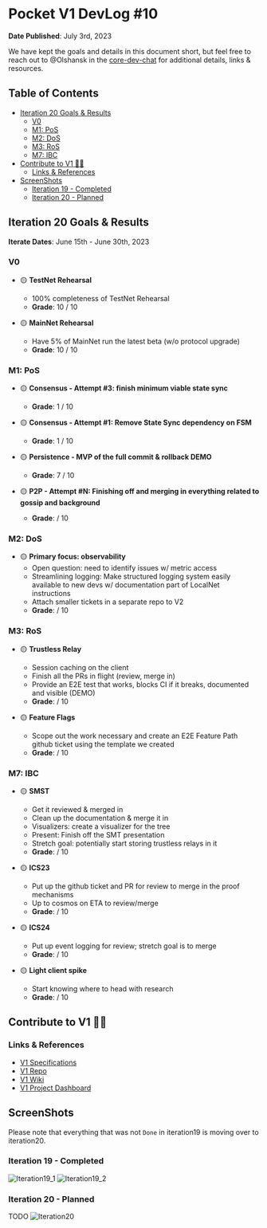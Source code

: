 # Pocket V1 DevLog #10 <!-- omit in toc -->

**Date Published**: July 3rd, 2023

We have kept the goals and details in this document short, but feel free to reach out to @Olshansk in the [core-dev-chat](https://discord.com/channels/553741558869131266/986789914379186226) for additional details, links & resources.

## Table of Contents <!-- omit in toc -->

- [Iteration 20 Goals \& Results](#iteration-20-goals--results)
  - [V0](#v0)
  - [M1: PoS](#m1-pos)
  - [M2: DoS](#m2-dos)
  - [M3: RoS](#m3-ros)
  - [M7: IBC](#m7-ibc)
- [Contribute to V1 🧑‍💻](#contribute-to-v1-)
  - [Links \& References](#links--references)
- [ScreenShots](#screenshots)
  - [Iteration 19 - Completed](#iteration-19---completed)
  - [Iteration 20 - Planned](#iteration-20---planned)

## Iteration 20 Goals & Results

**Iterate Dates**: June 15th - June 30th, 2023

### V0

- 🟡 **TestNet Rehearsal**

  - 100% completeness of TestNet Rehearsal
  - **Grade**: 10 / 10

- 🟡 **MainNet Rehearsal**
  - Have 5% of MainNet run the latest beta (w/o protocol upgrade)
  - **Grade**: 10 / 10

### M1: PoS

- 🟡 **Consensus - Attempt #3: finish minimum viable state sync**

  - **Grade**: 1 / 10

- 🟡 **Consensus - Attempt #1: Remove State Sync dependency on FSM**

  - **Grade**: 1 / 10

- 🟡 **Persistence - MVP of the full commit & rollback DEMO**

  - **Grade**: 7 / 10

- 🟡 **P2P - Attempt #N: Finishing off and merging in everything related to gossip and background**
  - **Grade**: / 10

### M2: DoS

- 🟡 **Primary focus: observability**
  - Open question: need to identify issues w/ metric access
  - Streamlining logging: Make structured logging system easily available to new devs w/ documentation part of LocalNet instructions
  - Attach smaller tickets in a separate repo to V2
  - **Grade**: / 10

### M3: RoS

- 🟡 **Trustless Relay**

  - Session caching on the client
  - Finish all the PRs in flight (review, merge in)
  - Provide an E2E test that works, blocks CI if it breaks, documented and visible (DEMO)
  - **Grade**: / 10

- 🟡 **Feature Flags**
  - Scope out the work necessary and create an E2E Feature Path github ticket using the template we created
  - **Grade**: / 10

### M7: IBC

- 🟡 **SMST**

  - Get it reviewed & merged in
  - Clean up the documentation & merge it in
  - Visualizers: create a visualizer for the tree
  - Present: Finish off the SMT presentation
  - Stretch goal: potentially start storing trustless relays in it
  - **Grade**: / 10

- 🟡 **ICS23**

  - Put up the github ticket and PR for review to merge in the proof mechanisms
  - Up to cosmos on ETA to review/merge
  - **Grade**: / 10

- 🟡 **ICS24**

  - Put up event logging for review; stretch goal is to merge
  - **Grade**: / 10

- 🟡 **Light client spike**
  - Start knowing where to head with research
  - **Grade**: / 10

## Contribute to V1 🧑‍💻

### Links & References

- [V1 Specifications](https://github.com/pokt-network/pocket-network-protocol)
- [V1 Repo](https://github.com/pokt-network/pocket)
- [V1 Wiki](https://github.com/pokt-network/pocket/wiki)
- [V1 Project Dashboard](https://github.com/pokt-network/pocket/projects?query=is%3Aopen)

## ScreenShots

Please note that everything that was not `Done` in iteration19 is moving over to iteration20.

### Iteration 19 - Completed

![Iteration19_1](https://github.com/pokt-network/pocket/assets/1892194/93f033e9-a408-49bf-9531-9f84cc1bc254)
![Iteration19_2](https://github.com/pokt-network/pocket/assets/1892194/2c600d90-fe4c-496b-a4e4-66ef0afb4771)

### Iteration 20 - Planned

TODO
![Iteration20]()

<!-- GITHUB_WIKI: devlog/2023_07_03 -->
